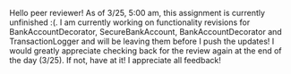 Hello peer reviewer! As of 3/25, 5:00 am, this assignment is currently unfinished :(. I am currently working on functionality revisions for BankAccountDecorator, SecureBankAccount, BankAccountDecorator and TransactionLogger and will be leaving them before I push the updates! I would greatly appreciate checking back for the review again at the end of the day (3/25). If not, have at it! I appreciate all feedback!
